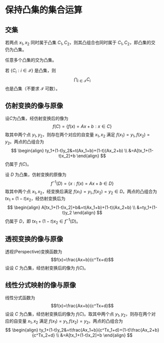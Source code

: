 # 保持凸集的集合运算

## 交集

若两点 $x_1,x_2$ 同时属于凸集 $C_1,C_2$，则其凸组合也同时属于 $C_1,C_2$，即凸集的交仍为凸集。

任意多个凸集的交为凸集。

若 $\{ C_i: i \in \mathcal{I} \}$ 是凸集，则
$$ \bigcap_{i \in \mathcal{I}} C_i $$
也是凸集（不要求 $\mathcal{I}$ 可数）。

## 仿射变换的像与原像

设$C$为凸集，经仿射变换后的像为
$$ f(C)=\{ f(x)=Ax+b : x \in C \} $$
取其中两个点 $y_1,y_2$，则存在两个对应的自变量 $x_1,x_2$ 满足 $f(x_1)=y_1,f(x_2)=y_2$。两点的凸组合为 
$$
\begin{align}
ty_1+(1-t)y_2&=t(Ax_1+b)+(1-t)(Ax_2+b) \\
&=A[tx_1+(1-t)x_2]+b
\end{align}
$$
仍属于 $f(C)$。

设 $D$ 为凸集，仿射变换的原像为
$$ f^{-1}(D)=\{ x :f(x)=Ax+b \in D \} $$
取其中两个点 $x_1,x_2$，经变换后满足 $f(x_1)=y_1,f(x_2)=y_2 \in D$。两点的凸组合为 $tx_1+(1-t)x_2$，经仿射变换后为
$$
\begin{align}
A[tx_1+(1-t)x_2]+b&=t(Ax_1+b)+(1-t)(Ax_2+b) \\
&=ty_1+(1-t)y_2
\end{align}
$$
仍属于 $D$，即 $tx_1+(1-t)x_2 \in f^{-1}(D)$。

## 透视变换的像与原像

透视(Perspective)变换函数为
$$f(x)=\frac{Ax+b}{c^Tx+d}$$ 设设 $C$ 为凸集，经仿射变换后的像为 $f(C)$。

## 线性分式映射的像与原像

线性分式函数为
$$f(x)=\frac{Ax+b}{c^Tx+d}$$ 设设 $C$ 为凸集，经仿射变换后的像为 $f(C)$。取其中两个点 $y_1,y_2$，则存在两个对应的自变量 $x_1,x_2$ 满足 $f(x_1)=y_1,f(x_2)=y_2$。两点的凸组合为
$$
\begin{align}
ty_1+(1-t)y_2&=t\frac{Ax_1+b}{c^Tx_1+d}+(1-t)\frac{Ax_2+b}{c^Tx_2+d} \\
&=A[tx_1+(1-t)x_2]+b
\end{align}
$$